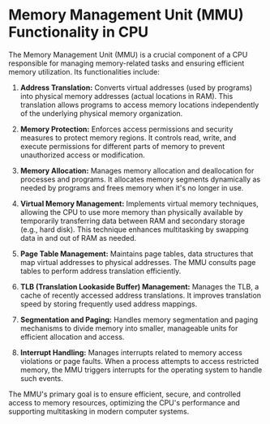 # Memory Management Unit (MMU) Functionality in CPU

The Memory Management Unit (MMU) is a crucial component of a CPU responsible for managing memory-related tasks and ensuring efficient memory utilization. Its functionalities include:

1. **Address Translation:** Converts virtual addresses (used by programs) into physical memory addresses (actual locations in RAM). This translation allows programs to access memory locations independently of the underlying physical memory organization.

2. **Memory Protection:** Enforces access permissions and security measures to protect memory regions. It controls read, write, and execute permissions for different parts of memory to prevent unauthorized access or modification.

3. **Memory Allocation:** Manages memory allocation and deallocation for processes and programs. It allocates memory segments dynamically as needed by programs and frees memory when it's no longer in use.

4. **Virtual Memory Management:** Implements virtual memory techniques, allowing the CPU to use more memory than physically available by temporarily transferring data between RAM and secondary storage (e.g., hard disk). This technique enhances multitasking by swapping data in and out of RAM as needed.

5. **Page Table Management:** Maintains page tables, data structures that map virtual addresses to physical addresses. The MMU consults page tables to perform address translation efficiently.

6. **TLB (Translation Lookaside Buffer) Management:** Manages the TLB, a cache of recently accessed address translations. It improves translation speed by storing frequently used address mappings.

7. **Segmentation and Paging:** Handles memory segmentation and paging mechanisms to divide memory into smaller, manageable units for efficient allocation and access.

8. **Interrupt Handling:** Manages interrupts related to memory access violations or page faults. When a process attempts to access restricted memory, the MMU triggers interrupts for the operating system to handle such events.

The MMU's primary goal is to ensure efficient, secure, and controlled access to memory resources, optimizing the CPU's performance and supporting multitasking in modern computer systems.
